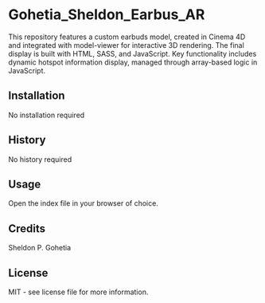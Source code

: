 # Gohetia_Sheldon_Earbus_AR

This repository features a custom earbuds model, created in Cinema 4D and integrated with model-viewer for interactive 3D rendering. The final display is built with HTML, SASS, and JavaScript. Key functionality includes dynamic hotspot information display, managed through array-based logic in JavaScript.

## Installation

No installation required

## History

No history required

## Usage

Open the index file in your browser of choice.

## Credits

Sheldon P. Gohetia

## License

MIT - see license file for more information.
